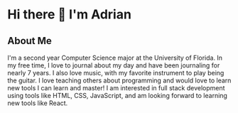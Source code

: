 # Hi there 👋 I'm Adrian
## About Me
I'm a second year Computer Science major at the University of Florida. In my free time, I love to journal about my day and have been journaling for nearly 7 years. I also love music, with my favorite instrument to play being the guitar. I love teaching others about programming and would love to learn new tools I can learn and master! I am interested in full stack development using tools like HTML, CSS, JavaScript, and am looking forward to learning new tools like React.
<!--
**adriantoby/adriantoby** is a ✨ _special_ ✨ repository because its `README.md` (this file) appears on your GitHub profile.

Here are some ideas to get you started:

- 🔭 I’m currently working on ...
- 🌱 I’m currently learning ...
- 👯 I’m looking to collaborate on ...
- 🤔 I’m looking for help with ...
- 💬 Ask me about ...
- 📫 How to reach me: ...
- 😄 Pronouns: ...
- ⚡ Fun fact: ...
-->

